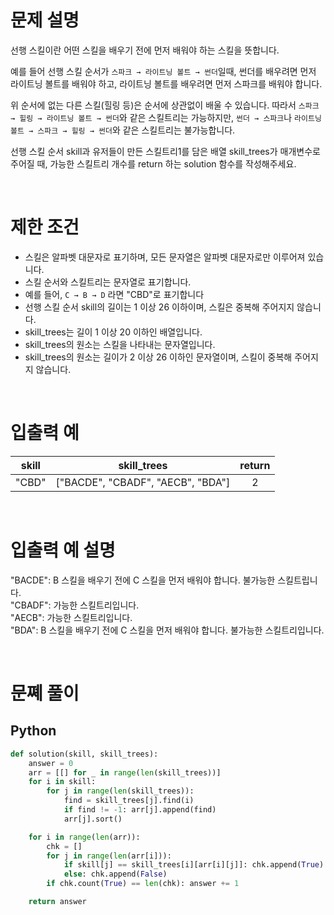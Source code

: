 # 문제 설명

선행 스킬이란 어떤 스킬을 배우기 전에 먼저 배워야 하는 스킬을 뜻합니다.

예를 들어 선행 스킬 순서가 `스파크 → 라이트닝 볼트 → 썬더`일때, 썬더를 배우려면 먼저 라이트닝 볼트를 배워야 하고, 라이트닝 볼트를 배우려면 먼저 스파크를 배워야 합니다.

위 순서에 없는 다른 스킬(힐링 등)은 순서에 상관없이 배울 수 있습니다. 따라서 `스파크 → 힐링 → 라이트닝 볼트 → 썬더`와 같은 스킬트리는 가능하지만, `썬더 → 스파크`나 `라이트닝 볼트 → 스파크 → 힐링 → 썬더`와 같은 스킬트리는 불가능합니다.

선행 스킬 순서 skill과 유저들이 만든 스킬트리1를 담은 배열 skill_trees가 매개변수로 주어질 때, 가능한 스킬트리 개수를 return 하는 solution 함수를 작성해주세요.

<br />
 
# 제한 조건

- 스킬은 알파벳 대문자로 표기하며, 모든 문자열은 알파벳 대문자로만 이루어져 있습니다.
- 스킬 순서와 스킬트리는 문자열로 표기합니다.
- 예를 들어, `C → B → D` 라면 "CBD"로 표기합니다
- 선행 스킬 순서 skill의 길이는 1 이상 26 이하이며, 스킬은 중복해 주어지지 않습니다.
- skill_trees는 길이 1 이상 20 이하인 배열입니다.
- skill_trees의 원소는 스킬을 나타내는 문자열입니다.
- skill_trees의 원소는 길이가 2 이상 26 이하인 문자열이며, 스킬이 중복해 주어지지 않습니다.

<br />
 
# 입출력 예

| skill |            skill_trees            | return |
| :---: | :-------------------------------: | :----: |
| "CBD" | ["BACDE", "CBADF", "AECB", "BDA"] |   2    |

<br />
 
# 입출력 예 설명

"BACDE": B 스킬을 배우기 전에 C 스킬을 먼저 배워야 합니다. 불가능한 스킬트립니다. <br />
"CBADF": 가능한 스킬트리입니다. <br />
"AECB": 가능한 스킬트리입니다. <br />
"BDA": B 스킬을 배우기 전에 C 스킬을 먼저 배워야 합니다. 불가능한 스킬트리입니다. <br />

<br />

# 문쪠 풀이

## Python

```py
def solution(skill, skill_trees):
    answer = 0
    arr = [[] for _ in range(len(skill_trees))]
    for i in skill:
        for j in range(len(skill_trees)):
            find = skill_trees[j].find(i)
            if find != -1: arr[j].append(find)
            arr[j].sort()

    for i in range(len(arr)):
        chk = []
        for j in range(len(arr[i])):
            if skill[j] == skill_trees[i][arr[i][j]]: chk.append(True)
            else: chk.append(False)
        if chk.count(True) == len(chk): answer += 1

    return answer
```
